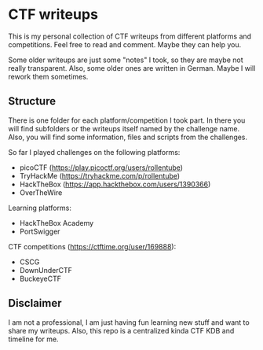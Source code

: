 # CTF writeups
This is my personal collection of CTF writeups from different platforms and competitions. Feel free to read and comment. Maybe they can help you.

Some older writeups are just some "notes" I took, so they are maybe not really transparent. Also, some older ones are written in German. Maybe I will rework them sometimes.

## Structure
There is one folder for each platform/competition I took part. In there you will find subfolders or the writeups itself named by the challenge name. Also, you will find some information, files and scripts from the challenges.

So far I played challenges on the following platforms:
- picoCTF (https://play.picoctf.org/users/rollentube)
- TryHackMe (https://tryhackme.com/p/rollentube)
- HackTheBox (https://app.hackthebox.com/users/1390366)
- OverTheWire

Learning platforms:
- HackTheBox Academy
- PortSwigger

CTF competitions (https://ctftime.org/user/169888):
- CSCG
- DownUnderCTF
- BuckeyeCTF

## Disclaimer
I am not a professional, I am just having fun learning new stuff and want to share my writeups. Also, this repo is a centralized kinda CTF KDB and timeline for me.
